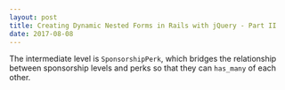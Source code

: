 ```yaml
---
layout: post
title: Creating Dynamic Nested Forms in Rails with jQuery - Part II
date: 2017-08-08
---
```



The intermediate level is `SponsorshipPerk`, which bridges the relationship between sponsorship levels and perks so that they can `has_many` of each other.
